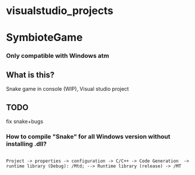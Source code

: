 # visualstudio_projects

# SymbioteGame

### Only compatible with Windows atm 

## What is this?

Snake game in console (WIP), Visual studio project

## TODO

fix snake+bugs

### How to compile "Snake" for all Windows version without installing .dll?

```

Project -> properties -> configuration -> C/C++ -> Code Generation  -> runtime library (Debug): /Mtd; --> Runtime library (release) -> /MT

```
